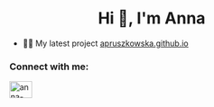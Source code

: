 <h1 align="center">Hi 👋, I'm Anna</h1>


- 👨‍💻 My latest project [apruszkowska.github.io](apruszkowska.github.io)

<h3 align="left">Connect with me:</h3>
<p align="left">
<a href="https://linkedin.com/in/anna-pruszkowska-a24b46212" target="blank"><img align="center" src="https://raw.githubusercontent.com/rahuldkjain/github-profile-readme-generator/master/src/images/icons/Social/linked-in-alt.svg" alt="anna-pruszkowska-a24b46212" height="30" width="40" /></a>
</p>
